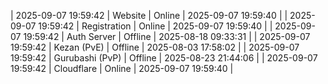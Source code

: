 | 2025-09-07 19:59:42 | Website | Online | 2025-09-07 19:59:40 |
| 2025-09-07 19:59:42 | Registration | Online | 2025-09-07 19:59:40 |
| 2025-09-07 19:59:42 | Auth Server | Offline | 2025-08-18 09:33:31 |
| 2025-09-07 19:59:42 | Kezan (PvE) | Offline | 2025-08-03 17:58:02 |
| 2025-09-07 19:59:42 | Gurubashi (PvP) | Offline | 2025-08-23 21:44:06 |
| 2025-09-07 19:59:42 | Cloudflare | Online | 2025-09-07 19:59:40 |
